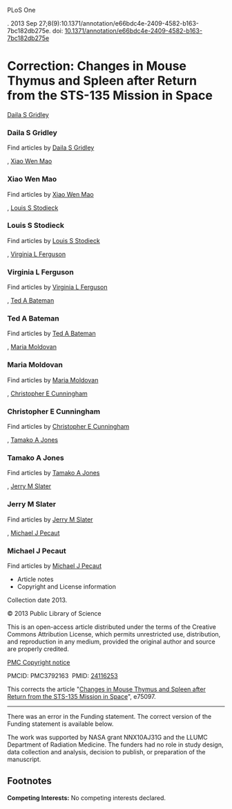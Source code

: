 PLoS One

. 2013 Sep 27;8(9):10.1371/annotation/e66bdc4e-2409-4582-b163-7bc182db275e. doi: [10.1371/annotation/e66bdc4e-2409-4582-b163-7bc182db275e](https://doi.org/10.1371/annotation/e66bdc4e-2409-4582-b163-7bc182db275e)

# Correction: Changes in Mouse Thymus and Spleen after Return from the STS-135 Mission in Space

[Daila S Gridley](https://pubmed.ncbi.nlm.nih.gov/?term=%22Gridley%20DS%22%5BAuthor%5D)

### Daila S Gridley

Find articles by [Daila S Gridley](https://pubmed.ncbi.nlm.nih.gov/?term=%22Gridley%20DS%22%5BAuthor%5D)

, [Xiao Wen Mao](https://pubmed.ncbi.nlm.nih.gov/?term=%22Mao%20XW%22%5BAuthor%5D)

### Xiao Wen Mao

Find articles by [Xiao Wen Mao](https://pubmed.ncbi.nlm.nih.gov/?term=%22Mao%20XW%22%5BAuthor%5D)

, [Louis S Stodieck](https://pubmed.ncbi.nlm.nih.gov/?term=%22Stodieck%20LS%22%5BAuthor%5D)

### Louis S Stodieck

Find articles by [Louis S Stodieck](https://pubmed.ncbi.nlm.nih.gov/?term=%22Stodieck%20LS%22%5BAuthor%5D)

, [Virginia L Ferguson](https://pubmed.ncbi.nlm.nih.gov/?term=%22Ferguson%20VL%22%5BAuthor%5D)

### Virginia L Ferguson

Find articles by [Virginia L Ferguson](https://pubmed.ncbi.nlm.nih.gov/?term=%22Ferguson%20VL%22%5BAuthor%5D)

, [Ted A Bateman](https://pubmed.ncbi.nlm.nih.gov/?term=%22Bateman%20TA%22%5BAuthor%5D)

### Ted A Bateman

Find articles by [Ted A Bateman](https://pubmed.ncbi.nlm.nih.gov/?term=%22Bateman%20TA%22%5BAuthor%5D)

, [Maria Moldovan](https://pubmed.ncbi.nlm.nih.gov/?term=%22Moldovan%20M%22%5BAuthor%5D)

### Maria Moldovan

Find articles by [Maria Moldovan](https://pubmed.ncbi.nlm.nih.gov/?term=%22Moldovan%20M%22%5BAuthor%5D)

, [Christopher E Cunningham](https://pubmed.ncbi.nlm.nih.gov/?term=%22Cunningham%20CE%22%5BAuthor%5D)

### Christopher E Cunningham

Find articles by [Christopher E Cunningham](https://pubmed.ncbi.nlm.nih.gov/?term=%22Cunningham%20CE%22%5BAuthor%5D)

, [Tamako A Jones](https://pubmed.ncbi.nlm.nih.gov/?term=%22Jones%20TA%22%5BAuthor%5D)

### Tamako A Jones

Find articles by [Tamako A Jones](https://pubmed.ncbi.nlm.nih.gov/?term=%22Jones%20TA%22%5BAuthor%5D)

, [Jerry M Slater](https://pubmed.ncbi.nlm.nih.gov/?term=%22Slater%20JM%22%5BAuthor%5D)

### Jerry M Slater

Find articles by [Jerry M Slater](https://pubmed.ncbi.nlm.nih.gov/?term=%22Slater%20JM%22%5BAuthor%5D)

, [Michael J Pecaut](https://pubmed.ncbi.nlm.nih.gov/?term=%22Pecaut%20MJ%22%5BAuthor%5D)

### Michael J Pecaut

Find articles by [Michael J Pecaut](https://pubmed.ncbi.nlm.nih.gov/?term=%22Pecaut%20MJ%22%5BAuthor%5D)

* Article notes
* Copyright and License information

Collection date 2013.

© 2013 Public Library of Science

This is an open-access article distributed under the terms of the Creative Commons Attribution License, which permits unrestricted use, distribution, and reproduction in any medium, provided the original author and source are properly credited.

[PMC Copyright notice](/about/copyright/)

PMCID: PMC3792163  PMID: [24116253](https://pubmed.ncbi.nlm.nih.gov/24116253/)

This corrects the article "[Changes in Mouse Thymus and Spleen after Return from the STS-135 Mission in Space](/articles/PMC3777930/)", e75097.

---

There was an error in the Funding statement. The correct version of the Funding statement is available below.

The work was supported by NASA grant NNX10AJ31G and the LLUMC Department of Radiation Medicine. The funders had no role in study design, data collection and analysis, decision to publish, or preparation of the manuscript.

## Footnotes

**Competing Interests:** No competing interests declared.